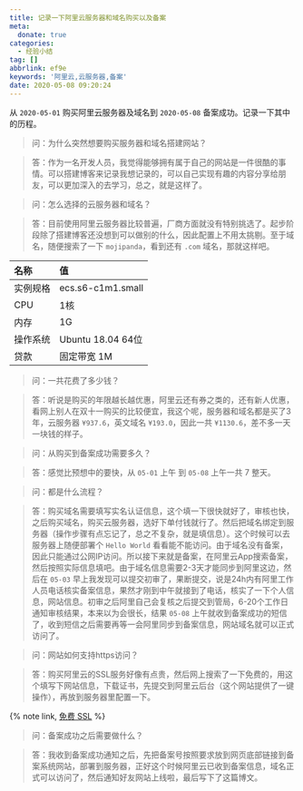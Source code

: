 ```yaml
---
title: 记录一下阿里云服务器和域名购买以及备案
meta:
  donate: true
categories:
  - 经验小结
tag: []
abbrlink: ef9e
keywords: '阿里云,云服务器,备案'
date: 2020-05-08 09:20:24
---
```



从 `2020-05-01` 购买阿里云服务器及域名到 `2020-05-08` 备案成功。记录一下其中的历程。

<!-- more -->

> 问：为什么突然想要购买服务器和域名搭建网站？

> 答：作为一名开发人员，我觉得能够拥有属于自己的网站是一件很酷的事情。可以搭建博客来记录我想记录的，可以自己实现有趣的内容分享给朋友，可以更加深入的去学习，总之，就是这样了。

> 问：怎么选择的云服务器和域名？

> 答：目前使用阿里云服务器比较普遍，厂商方面就没有特别挑选了。起步阶段除了搭建博客还没想到可以做别的什么，因此配置上不用太挑剔。至于域名，随便搜索了一下 `mojipanda`，看到还有 `.com` 域名，那就这样吧。

| 名称 | 值 |
| :-- | :-- |
| 实例规格 | ecs.s6-c1m1.small |
| CPU | 1核 |
| 内存 | 1G |
| 操作系统 | Ubuntu 18.04 64位 |
| 贷款 | 固定带宽 1M |

> 问：一共花费了多少钱？

> 答：听说是购买的年限越长越优惠，阿里云还有券之类的，还有新人优惠，看网上别人在双十一购买的比较便宜，我这个呢，服务器和域名都是买了3年，云服务器 `¥937.6`，英文域名 `¥193.0`，因此一共 `¥1130.6`，差不多一天一块钱的样子。

> 问：从购买到备案成功需要多久？

> 答：感觉比预想中的要快，从 `05-01` 上午 到 `05-08` 上午一共 7 整天。

> 问：都是什么流程？

> 答：购买域名需要填写实名认证信息，这个填一下很快就好了，审核也快，之后购买域名，购买云服务器，选好下单付钱就行了。然后把域名绑定到服务器（操作步骤有点忘记了，总之不复杂，就是填信息）。这个时候可以去服务器上随便部署个 `Hello World` 看看能不能访问。由于域名没有备案，因此只能通过公网IP访问。所以接下来就是备案，在阿里云App搜索备案，然后按照实际信息填吧。由于域名信息需要2-3天才能同步到阿里这边，然后在 `05-03` 早上我发现可以提交初审了，果断提交，说是24h内有阿里工作人员电话核实备案信息，果然才刚到中午就接到了电话，核实了一下个人信息，网站信息。初审之后阿里自己会复核之后提交到管局，6-20个工作日通知审核结果，本来以为会很长，结果 `05-08` 上午就收到备案成功的短信了，收到短信之后需要再等一会阿里同步到备案信息，网站域名就可以正式访问了。

> 问：网站如何支持https访问？

> 答：购买阿里云的SSL服务好像有点贵，然后网上搜索了一下免费的，用这个填写下网站信息，下载证书，先提交到阿里云后台（这个网站提供了一键操作），再放到服务器里配置一下。

{% note link, [免费 SSL](https://freessl.cn/) %}

> 问：备案成功之后需要做什么？

> 答：我收到备案成功通知之后，先把备案号按照要求放到网页底部链接到备案系统网站，部署到服务器，正好这个时候阿里云已收到备案信息，域名正式可以访问了，然后通知好友网站上线啦，最后写下了这篇博文。
